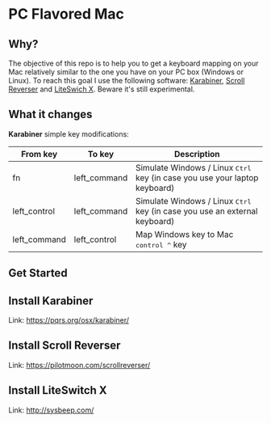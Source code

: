 # PC Flavored Mac

## Why?

The objective of this repo is to help you to get a keyboard mapping on your Mac relatively similar to the one you have on your PC box (Windows or Linux). To reach this goal I use the following software: [Karabiner](https://pqrs.org/osx/karabiner/), [Scroll Reverser](https://pilotmoon.com/scrollreverser/) and [LiteSwich X](http://sysbeep.com/). Beware it's still experimental. 

## What it changes

__Karabiner__ simple key modifications:

| From key      | To key              | Description                                                                              |
|---------------|---------------------|------------------------------------------------------------------------------------------|
| fn            | left_command        | Simulate Windows / Linux <kbd>Ctrl</kbd> key (in case you use your laptop keyboard)      |
| left_control  | left_command        | Simulate Windows / Linux <kbd>Ctrl</kbd> key (in case you use an external keyboard)      |
| left_command  | left_control        | Map <key>Windows</key> key to Mac <kbd>control ^</kbd> key                               |

## Get Started

## Install Karabiner 
Link: https://pqrs.org/osx/karabiner/

## Install Scroll Reverser
Link: https://pilotmoon.com/scrollreverser/

## Install LiteSwitch X
Link: http://sysbeep.com/

